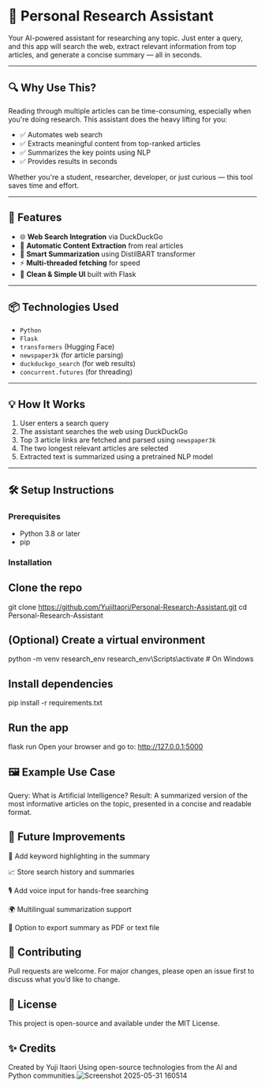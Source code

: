 # 🧠 Personal Research Assistant

Your AI-powered assistant for researching any topic. Just enter a query, and this app will search the web, extract relevant information from top articles, and generate a concise summary — all in seconds.

---

## 🔍 Why Use This?

Reading through multiple articles can be time-consuming, especially when you're doing research. This assistant does the heavy lifting for you:

- ✅ Automates web search  
- ✅ Extracts meaningful content from top-ranked articles  
- ✅ Summarizes the key points using NLP  
- ✅ Provides results in seconds  

Whether you're a student, researcher, developer, or just curious — this tool saves time and effort.

---

## 🚀 Features

- 🌐 **Web Search Integration** via DuckDuckGo  
- 📄 **Automatic Content Extraction** from real articles  
- 🧠 **Smart Summarization** using DistilBART transformer  
- ⚡ **Multi-threaded fetching** for speed  
- 🎯 **Clean & Simple UI** built with Flask  

---

## 📦 Technologies Used

- `Python`
- `Flask`
- `transformers` (Hugging Face)
- `newspaper3k` (for article parsing)
- `duckduckgo_search` (for web results)
- `concurrent.futures` (for threading)

---

## 💡 How It Works

1. User enters a search query
2. The assistant searches the web using DuckDuckGo
3. Top 3 article links are fetched and parsed using `newspaper3k`
4. The two longest relevant articles are selected
5. Extracted text is summarized using a pretrained NLP model

---

## 🛠️ Setup Instructions

### Prerequisites

- Python 3.8 or later
- pip

### Installation

## Clone the repo
git clone https://github.com/YujiItaori/Personal-Research-Assistant.git
cd Personal-Research-Assistant

## (Optional) Create a virtual environment
python -m venv research_env
research_env\Scripts\activate  # On Windows

## Install dependencies
pip install -r requirements.txt

## Run the app
flask run
Open your browser and go to: http://127.0.0.1:5000

## 🖼️ Example Use Case
Query: What is Artificial Intelligence?
Result: A summarized version of the most informative articles on the topic, presented in a concise and readable format.


## 🚧 Future Improvements
🔎 Add keyword highlighting in the summary

📈 Store search history and summaries

🎙️ Add voice input for hands-free searching

🌍 Multilingual summarization support

💾 Option to export summary as PDF or text file

## 🤝 Contributing
Pull requests are welcome. For major changes, please open an issue first to discuss what you’d like to change.

## 🪪 License
This project is open-source and available under the MIT License.

## ✨ Credits
Created by Yuji Itaori
Using open-source technologies from the AI and Python communities.![Screenshot 2025-05-31 160514](https://github.com/user-attachments/assets/cd5a042a-f4b7-4645-848b-b5490342446a)

